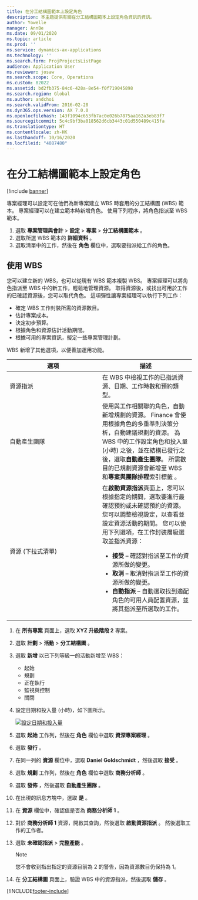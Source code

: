 ```yaml
---
title: 在分工結構圖範本上設定角色
description: 本主題提供有關在分工結構圖範本上設定角色資訊的資訊。
author: Yowelle
manager: AnnBe
ms.date: 09/01/2020
ms.topic: article
ms.prod: ''
ms.service: dynamics-ax-applications
ms.technology: ''
ms.search.form: ProjProjectsListPage
audience: Application User
ms.reviewer: josaw
ms.search.scope: Core, Operations
ms.custom: 82022
ms.assetid: bd2fb375-84c6-428a-8e54-f0f719045898
ms.search.region: Global
ms.author: andchoi
ms.search.validFrom: 2016-02-28
ms.dyn365.ops.version: AX 7.0.0
ms.openlocfilehash: 143f1094c653fb7ac0e026b7875aa162a3eb83f7
ms.sourcegitcommit: 5c4c9bf3ba018562d6cb3443c01d550489c415fa
ms.translationtype: HT
ms.contentlocale: zh-HK
ms.lasthandoff: 10/16/2020
ms.locfileid: "4087480"
---
```

# <a name="set-up-roles-on-work-breakdown-structure-templates"></a>在分工結構圖範本上設定角色

[!include [banner](../includes/banner.md)]

專案經理可以設定可在他們為新專案建立 WBS 時套用的分工結構圖 (WBS) 範本。 專案經理可以在建立範本時新增角色。 使用下列程序，將角色指派至 WBS 範本。

1. 選取 **專案管理與會計** > **設定** > **專案** > **分工結構圖範本** 。
2. 選取所選 WBS 範本的 **詳細資料** 。
3. 選取清單中的工作，然後在 **角色** 欄位中，選取要指派給工作的角色。

## <a name="work-with-a-wbs"></a>使用 WBS

您可以建立新的 WBS，也可以從現有 WBS 範本複製 WBS。 專案經理可以將角色指派至 WBS 中的新工作，輕鬆地管理資源。 取得資源後，或找出可用於工作的已確認資源後，您可以取代角色。 這項彈性讓專案經理可以執行下列工作：

- 確定 WBS 工作封裝所需的資源數目。
- 估計專案成本。
- 決定初步預算。
- 根據角色和資源估計活動期間。
- 根據可用的專案資訊，擬定一些專案管理計劃。

WBS 新增了其他選項，以便善加運用功能。

<table>
<colgroup>
<col width="50%" />
<col width="50%" />
</colgroup>
<thead>
<tr class="header">
<th>選項</th>
<th>描述</th>
</tr>
</thead>
<tbody>
<tr class="odd">
<td>資源指派</td>
<td>在 WBS 中檢視工作的已指派資源、日期、工作時數和預約類型。</td>
</tr>
<tr class="even">
<td>自動產生團隊</td>
<td>使用與工作相關聯的角色，自動新增規劃的資源。 Finance 會使用根據角色的多重準則決策分析，自動建議規劃的資源。 為 WBS 中的工作設定角色和投入量 (小時) 之後，並在結構已發行之後，選取<strong>自動產生團隊</strong>。 所需數目的已規劃資源會新增至 WBS 和<strong>專案與團隊排程</strong>索引標籤 。</td>
</tr>
<tr class="odd">
<td>資源 (下拉式清單)</td>
<td>在<strong>啟動資源指派</strong>頁面上，您可以根據指定的期間，選取要進行最確認預約或未確認預約的資源。 您可以調整檢視設定，以查看並設定資源活動的期間。 您可以使用下列選項，在工作封裝層級選取並指派資源：
<ul>
<li><strong>接受</strong> – 確認對指派至工作的資源所做的變更。</li>
<li><strong>取消</strong> – 取消對指派至工作的資源所做的變更。</li>
<li><strong>自動指派</strong> – 自動選取找到適配角色的可用人員配置資源，並將其指派至所選取的工作。</li>
</ul></td>
</tr>
</tbody>
</table>

1. 在 **所有專案** 頁面上，選取 **XYZ 升級階段 2** 專案。
2. 選取 **計劃** > **活動** > **分工結構圖** 。
3. 選取 **新增** 以已下列等級一的活動新增至 WBS：

    - 起始
    - 規劃
    - 正在執行
    - 監視與控制
    - 關閉​​

4. 設定日期和投入量 (小時)，如下圖所示。

    [![設定日期和投入量](./media/projectresourcing10.jpg)](./media/projectresourcing10.jpg)

5. 選取 **起始** 工作列，然後在 **角色** 欄位中選取 **資深專案經理** 。
6. 選取 **發行** 。
7. 在同一列的 **資源** 欄位中，選取 **Daniel Goldschmidt** ，然後選取 **接受** 。
8. 選取 **規劃** 工作列，然後在 **角色** 欄位中選取 **商務分析師** 。
9. 選取 **發佈** ，然後選取 **自動產生團隊** 。
10. 在出現的訊息方塊中，選取 **是** 。
11. 在 **資源** 欄位中，確認值是否為 **商務分析師 1** 。
12. 對於 **商務分析師 1** 資源，開啟其查詢，然後選取 **啟動資源指派** 。 然後選取工作的工作者。
13. 選取 **未確認指派** &gt; **完整產能** 。

    > [!NOTE] 
    > 您不會收到指出指定的資源目前為 2 的警告，因為資源數目仍保持為 1。

14. 在 **分工結構圖** 頁面上，驗證 WBS 中的資源指派，然後選取 **儲存** 。


[!INCLUDE[footer-include](../includes/footer-banner.md)]